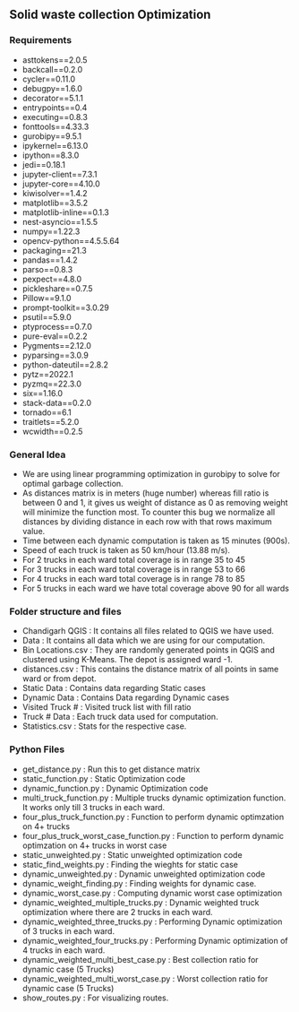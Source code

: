 ## Solid waste collection Optimization

### Requirements

- asttokens==2.0.5
- backcall==0.2.0
- cycler==0.11.0
- debugpy==1.6.0
- decorator==5.1.1
- entrypoints==0.4
- executing==0.8.3
- fonttools==4.33.3
- gurobipy==9.5.1
- ipykernel==6.13.0
- ipython==8.3.0
- jedi==0.18.1
- jupyter-client==7.3.1
- jupyter-core==4.10.0
- kiwisolver==1.4.2
- matplotlib==3.5.2
- matplotlib-inline==0.1.3
- nest-asyncio==1.5.5
- numpy==1.22.3
- opencv-python==4.5.5.64
- packaging==21.3
- pandas==1.4.2
- parso==0.8.3
- pexpect==4.8.0
- pickleshare==0.7.5
- Pillow==9.1.0
- prompt-toolkit==3.0.29
- psutil==5.9.0
- ptyprocess==0.7.0
- pure-eval==0.2.2
- Pygments==2.12.0
- pyparsing==3.0.9
- python-dateutil==2.8.2
- pytz==2022.1
- pyzmq==22.3.0
- six==1.16.0
- stack-data==0.2.0
- tornado==6.1
- traitlets==5.2.0
- wcwidth==0.2.5 

### General Idea
- We are using linear programming optimization in gurobipy to solve for optimal garbage collection.
- As distances matrix is in meters (huge number) whereas fill ratio is between 0 and 1, it gives us weight of distance as 0 as removing weight will minimize the function most. To counter this bug we normalize all distances by dividing distance in each row with that rows maximum value.
- Time between each dynamic computation is taken as 15 minutes (900s).
- Speed of each truck is taken as 50 km/hour (13.88 m/s).
- For 2 trucks in each ward total coverage is in range 35 to 45
- For 3 trucks in each ward total coverage is in range 53 to 66
- For 4 trucks in each ward total coverage is in range 78 to 85
- For 5 trucks in each ward we have total coverage above 90 for all wards

### Folder structure and files
- Chandigarh QGIS : It contains all files related to QGIS we have used.
- Data : It contains all data which we are using for our computation.
- Bin Locations.csv : They are randomly generated points in QGIS and clustered using K-Means. The depot is assigned ward -1.
- distances.csv : This contains the distance matrix of all points in same ward or from depot.
- Static Data : Contains data regarding Static cases
- Dynamic Data : Contains Data regarding Dynamic cases
- Visited Truck # : Visited truck list with fill ratio
- Truck # Data : Each truck data used for computation.
- Statistics.csv : Stats for the respective case.

### Python Files
- get_distance.py : Run this to get distance matrix
- static_function.py : Static Optimization code
- dynamic_function.py : Dynamic Optimization code
- multi_truck_function.py : Multiple trucks dynamic optimization function. It works only till 3 trucks in each ward.
- four_plus_truck_function.py : Function to perform dynamic optimzation on 4+ trucks
- four_plus_truck_worst_case_function.py : Function to perform dynamic optimzation on 4+ trucks in worst case
- static_unweighted.py : Static unweighted optimization code
- static_find_weights.py : Finding the wieghts for static case
- dynamic_unweighted.py : Dynamic unweighted optimization code
- dynamic_weight_finding.py : Finding weights for dynamic case. 
- dynamic_worst_case.py : Computing dynamic worst case optimization
- dynamic_weighted_multiple_trucks.py : Dynamic weighted truck optimization where there are 2 trucks in each ward.
- dynamic_weighted_three_trucks.py : Performing Dynamic optimization of 3 trucks in each ward.
- dynamic_weighted_four_trucks.py : Performing Dynamic optimization of 4 trucks in each ward.
- dynamic_weighted_multi_best_case.py : Best collection ratio for dynamic case (5 Trucks)
- dynamic_weighted_multi_worst_case.py : Worst collection ratio for dynamic case (5 Trucks)
- show_routes.py : For visualizing routes.
